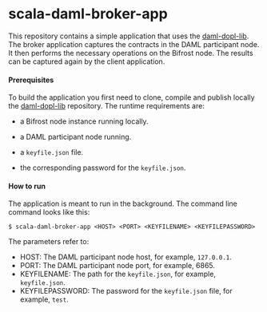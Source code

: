 # scala-daml-broker-app
This repository contains a simple application that uses the [daml-dopl-lib](https://github.com/Topl/daml-bifrost-module). The broker application captures the contracts in the DAML participant node. It then performs the necessary operations on the Bifrost node. The results can be captured again by the client application.

#### Prerequisites

To build the application you first need to clone, compile and publish locally the [daml-dopl-lib](https://github.com/Topl/daml-bifrost-module) repository. The runtime requirements are: 

- a Bifrost node instance running locally.
- a DAML participant node running.

- a `keyfile.json` file.
- the corresponding password for the `keyfile.json`.

#### How to run

The application is meant to run in the background. The command line command looks like this:

```
$ scala-daml-broker-app <HOST> <PORT> <KEYFILENAME> <KEYFILEPASSWORD>
```

The parameters refer to:

- HOST: The DAML participant node host, for example, `127.0.0.1`.
- PORT: The DAML participant node port, for example, 6865.
- KEYFILENAME: The path for the `keyfile.json`, for example, `keyfile.json`.
- KEYFILEPASSWORD: The password for the `keyfile.json` file, for example, `test`.

